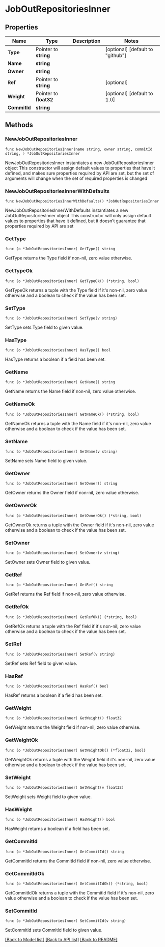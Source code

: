 # JobOutRepositoriesInner

## Properties

Name | Type | Description | Notes
------------ | ------------- | ------------- | -------------
**Type** | Pointer to **string** |  | [optional] [default to "github"]
**Name** | **string** |  | 
**Owner** | **string** |  | 
**Ref** | Pointer to **string** |  | [optional] 
**Weight** | Pointer to **float32** |  | [optional] [default to 1.0]
**CommitId** | **string** |  | 

## Methods

### NewJobOutRepositoriesInner

`func NewJobOutRepositoriesInner(name string, owner string, commitId string, ) *JobOutRepositoriesInner`

NewJobOutRepositoriesInner instantiates a new JobOutRepositoriesInner object
This constructor will assign default values to properties that have it defined,
and makes sure properties required by API are set, but the set of arguments
will change when the set of required properties is changed

### NewJobOutRepositoriesInnerWithDefaults

`func NewJobOutRepositoriesInnerWithDefaults() *JobOutRepositoriesInner`

NewJobOutRepositoriesInnerWithDefaults instantiates a new JobOutRepositoriesInner object
This constructor will only assign default values to properties that have it defined,
but it doesn't guarantee that properties required by API are set

### GetType

`func (o *JobOutRepositoriesInner) GetType() string`

GetType returns the Type field if non-nil, zero value otherwise.

### GetTypeOk

`func (o *JobOutRepositoriesInner) GetTypeOk() (*string, bool)`

GetTypeOk returns a tuple with the Type field if it's non-nil, zero value otherwise
and a boolean to check if the value has been set.

### SetType

`func (o *JobOutRepositoriesInner) SetType(v string)`

SetType sets Type field to given value.

### HasType

`func (o *JobOutRepositoriesInner) HasType() bool`

HasType returns a boolean if a field has been set.

### GetName

`func (o *JobOutRepositoriesInner) GetName() string`

GetName returns the Name field if non-nil, zero value otherwise.

### GetNameOk

`func (o *JobOutRepositoriesInner) GetNameOk() (*string, bool)`

GetNameOk returns a tuple with the Name field if it's non-nil, zero value otherwise
and a boolean to check if the value has been set.

### SetName

`func (o *JobOutRepositoriesInner) SetName(v string)`

SetName sets Name field to given value.


### GetOwner

`func (o *JobOutRepositoriesInner) GetOwner() string`

GetOwner returns the Owner field if non-nil, zero value otherwise.

### GetOwnerOk

`func (o *JobOutRepositoriesInner) GetOwnerOk() (*string, bool)`

GetOwnerOk returns a tuple with the Owner field if it's non-nil, zero value otherwise
and a boolean to check if the value has been set.

### SetOwner

`func (o *JobOutRepositoriesInner) SetOwner(v string)`

SetOwner sets Owner field to given value.


### GetRef

`func (o *JobOutRepositoriesInner) GetRef() string`

GetRef returns the Ref field if non-nil, zero value otherwise.

### GetRefOk

`func (o *JobOutRepositoriesInner) GetRefOk() (*string, bool)`

GetRefOk returns a tuple with the Ref field if it's non-nil, zero value otherwise
and a boolean to check if the value has been set.

### SetRef

`func (o *JobOutRepositoriesInner) SetRef(v string)`

SetRef sets Ref field to given value.

### HasRef

`func (o *JobOutRepositoriesInner) HasRef() bool`

HasRef returns a boolean if a field has been set.

### GetWeight

`func (o *JobOutRepositoriesInner) GetWeight() float32`

GetWeight returns the Weight field if non-nil, zero value otherwise.

### GetWeightOk

`func (o *JobOutRepositoriesInner) GetWeightOk() (*float32, bool)`

GetWeightOk returns a tuple with the Weight field if it's non-nil, zero value otherwise
and a boolean to check if the value has been set.

### SetWeight

`func (o *JobOutRepositoriesInner) SetWeight(v float32)`

SetWeight sets Weight field to given value.

### HasWeight

`func (o *JobOutRepositoriesInner) HasWeight() bool`

HasWeight returns a boolean if a field has been set.

### GetCommitId

`func (o *JobOutRepositoriesInner) GetCommitId() string`

GetCommitId returns the CommitId field if non-nil, zero value otherwise.

### GetCommitIdOk

`func (o *JobOutRepositoriesInner) GetCommitIdOk() (*string, bool)`

GetCommitIdOk returns a tuple with the CommitId field if it's non-nil, zero value otherwise
and a boolean to check if the value has been set.

### SetCommitId

`func (o *JobOutRepositoriesInner) SetCommitId(v string)`

SetCommitId sets CommitId field to given value.



[[Back to Model list]](../README.md#documentation-for-models) [[Back to API list]](../README.md#documentation-for-api-endpoints) [[Back to README]](../README.md)


